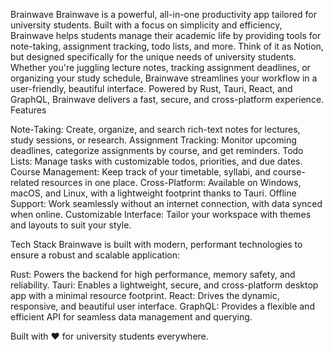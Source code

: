 Brainwave
Brainwave is a powerful, all-in-one productivity app tailored for university students. Built with a focus on simplicity and efficiency, Brainwave helps students manage their academic life by providing tools for note-taking, assignment tracking, todo lists, and more. Think of it as Notion, but designed specifically for the unique needs of university students.
Whether you're juggling lecture notes, tracking assignment deadlines, or organizing your study schedule, Brainwave streamlines your workflow in a user-friendly, beautiful interface. Powered by Rust, Tauri, React, and GraphQL, Brainwave delivers a fast, secure, and cross-platform experience.
Features

Note-Taking: Create, organize, and search rich-text notes for lectures, study sessions, or research.
Assignment Tracking: Monitor upcoming deadlines, categorize assignments by course, and get reminders.
Todo Lists: Manage tasks with customizable todos, priorities, and due dates.
Course Management: Keep track of your timetable, syllabi, and course-related resources in one place.
Cross-Platform: Available on Windows, macOS, and Linux, with a lightweight footprint thanks to Tauri.
Offline Support: Work seamlessly without an internet connection, with data synced when online.
Customizable Interface: Tailor your workspace with themes and layouts to suit your style.

Tech Stack
Brainwave is built with modern, performant technologies to ensure a robust and scalable application:

Rust: Powers the backend for high performance, memory safety, and reliability.
Tauri: Enables a lightweight, secure, and cross-platform desktop app with a minimal resource footprint.
React: Drives the dynamic, responsive, and beautiful user interface.
GraphQL: Provides a flexible and efficient API for seamless data management and querying.




Built with ❤️ for university students everywhere.

